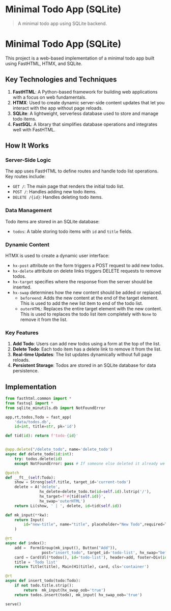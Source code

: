 # Minimal Todo App (SQLite)

> A minimal todo app using SQLite backend.

# Minimal Todo App (SQLite)

This project is a web-based implementation of a minimal todo app built using FastHTML, HTMX, and SQLite.

## Key Technologies and Techniques

1. **FastHTML**: A Python-based framework for building web applications with a focus on web fundamentals.
2. **HTMX**: Used to create dynamic server-side content updates that let you interact with the app without page reloads.
3. **SQLite**: A lightweight, serverless database used to store and manage todo items.
4. **FastSQL**: A library that simplifies database operations and integrates well with FastHTML.

## How It Works

### Server-Side Logic

The app uses FastHTML to define routes and handle todo list operations. Key routes include:

- `GET /`: The main page that renders the initial todo list.
- `POST /`: Handles adding new todo items.
- `DELETE /{id}`: Handles deleting todo items.

### Data Management

Todo items are stored in an SQLite database:

- `todos`: A table storing todo items with `id` and `title` fields.

### Dynamic Content

HTMX is used to create a dynamic user interface:

- `hx-post` attribute on the form triggers a POST request to add new todos.
- `hx-delete` attribute on delete links triggers DELETE requests to remove todos.
- `hx-target` specifies where the response from the server should be inserted.
- `hx-swap` determines how the new content should be added or replaced.
    + `beforeend`: Adds the new content at the end of the target element.  This is used to add the new list item to end of the todo list.
    + `outerHTML`: Replaces the entire target element with the new content.  This is used to replaces the todo list item completely with `None` to remove it from the list.

### Key Features

1. **Add Todo**: Users can add new todos using a form at the top of the list.
2. **Delete Todo**: Each todo item has a delete link to remove it from the list.
3. **Real-time Updates**: The list updates dynamically without full page reloads.
4. **Persistent Storage**: Todos are stored in an SQLite database for data persistence.

## Implementation

```python
from fasthtml.common import *
from fastsql import *
from sqlite_minutils.db import NotFoundError

app,rt,todos,Todo = fast_app(
    'data/todos.db',
    id=int, title=str, pk='id')

def tid(id): return f'todo-{id}'


@app.delete("/delete_todo", name='delete_todo')
async def delete_todo(id:int): 
    try: todos.delete(id)
    except NotFoundError: pass # If someone else deleted it already we don't have to do anything

@patch
def __ft__(self:Todo):
    show = Strong(self.title, target_id='current-todo')
    delete = A('delete',
               hx_delete=delete_todo.to(id=self.id).lstrip('/'), 
               hx_target=f'#{tid(self.id)}',
               hx_swap='outerHTML')
    return Li(show, ' | ', delete, id=tid(self.id))

def mk_input(**kw):
    return Input(
        id="new-title", name="title", placeholder="New Todo",required=True,**kw
    )

@rt
async def index():
    add =  Form(Group(mk_input(), Button("Add")), 
                post="insert_todo", target_id='todo-list', hx_swap="beforeend")
    card = Card(Ul(*todos(), id='todo-list'), header=add, footer=Div(id='current-todo')),
    title = 'Todo list'
    return Title(title), Main(H1(title), card, cls='container')

@rt
async def insert_todo(todo:Todo):
    if not todo.title.strip():
        return  mk_input(hx_swap_oob='true')
    return todos.insert(todo), mk_input( hx_swap_oob='true')

serve()
```
